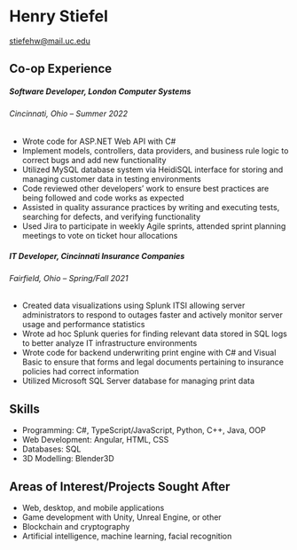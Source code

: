 # Henry Stiefel
stiefehw@mail.uc.edu

## Co-op Experience
##### Software Developer, London Computer Systems
###### Cincinnati, Ohio – Summer 2022
- Wrote code for ASP.NET Web API with C#
- Implement models, controllers, data providers, and business rule logic to correct bugs and add new functionality
- Utilized MySQL database system via HeidiSQL interface for storing and managing customer data in testing environments
- Code reviewed other developers’ work to ensure best practices are being followed and code works as expected
- Assisted in quality assurance practices by writing and executing tests, searching for defects, and verifying functionality
- Used Jira to participate in weekly Agile sprints, attended sprint planning meetings to vote on ticket hour allocations
##### IT Developer, Cincinnati Insurance Companies
###### Fairfield, Ohio – Spring/Fall 2021
- Created data visualizations using Splunk ITSI allowing server administrators to respond to outages faster and actively monitor server usage and performance statistics
- Wrote ad hoc Splunk queries for finding relevant data stored in SQL logs to better analyze IT infrastructure environments
- Wrote code for backend underwriting print engine with C# and Visual Basic to ensure that forms and legal documents pertaining to insurance policies had correct information
- Utilized Microsoft SQL Server database for managing print data

## Skills
- Programming: C#, TypeScript/JavaScript, Python, C++, Java, OOP
- Web Development: Angular, HTML, CSS
- Databases: SQL
- 3D Modelling: Blender3D

## Areas of Interest/Projects Sought After
- Web, desktop, and mobile applications
- Game development with Unity, Unreal Engine, or other
- Blockchain and cryptography
- Artificial intelligence, machine learning, facial recognition

